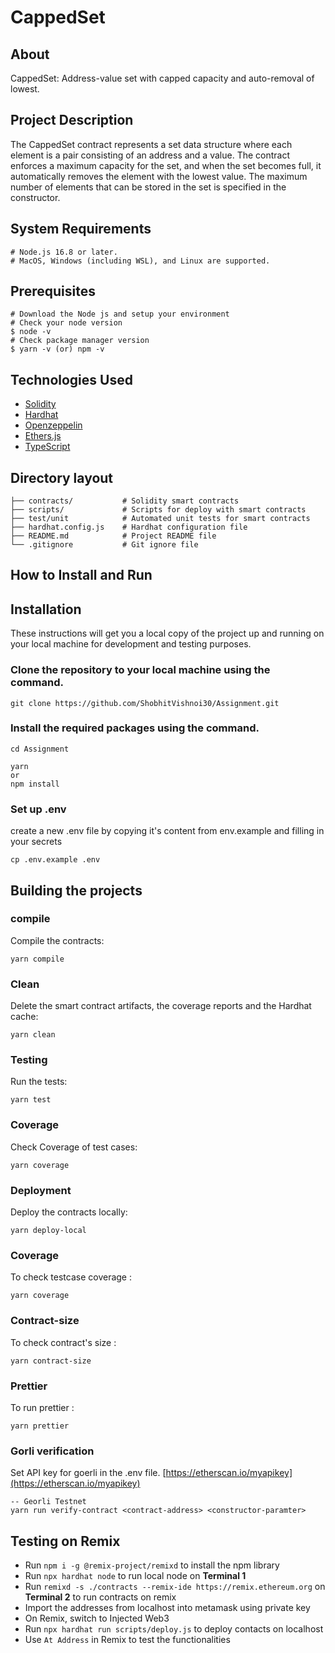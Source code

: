 # CappedSet

## About

CappedSet: Address-value set with capped capacity and auto-removal of lowest.

## Project Description

The CappedSet contract represents a set data structure where each element is a pair consisting of an address and a value. The contract enforces a maximum capacity for the set, and when the set becomes full, it automatically removes the element with the lowest value. The maximum number of elements that can be stored in the set is specified in the constructor.

## System Requirements

    # Node.js 16.8 or later.
    # MacOS, Windows (including WSL), and Linux are supported.

## Prerequisites

    # Download the Node js and setup your environment
    # Check your node version
    $ node -v
    # Check package manager version
    $ yarn -v (or) npm -v

## Technologies Used

- [Solidity](https://docs.soliditylang.org/en/v0.8.20/)
- [Hardhat](https://hardhat.org/)
- [Openzeppelin](https://openzeppelin.com/contracts/)
- [Ethers.js](https://docs.ethers.io/v5/)
- [TypeScript](https://www.typescript.com/)

## Directory layout

    ├── contracts/           # Solidity smart contracts
    ├── scripts/             # Scripts for deploy with smart contracts
    ├── test/unit            # Automated unit tests for smart contracts
    ├── hardhat.config.js    # Hardhat configuration file
    ├── README.md            # Project README file
    └── .gitignore           # Git ignore file

## How to Install and Run

## Installation

These instructions will get you a local copy of the project up and running on your local machine for development and testing purposes.

### Clone the repository to your local machine using the command.

```
git clone https://github.com/ShobhitVishnoi30/Assignment.git
```

### Install the required packages using the command.

```
cd Assignment

yarn
or
npm install
```

### Set up .env

create a new .env file by copying it's content from env.example and filling in your secrets

```
cp .env.example .env
```

## Building the projects

### compile

Compile the contracts:

```
yarn compile
```

### Clean

Delete the smart contract artifacts, the coverage reports and the Hardhat cache:

```
yarn clean
```

### Testing

Run the tests:

```
yarn test
```

### Coverage

Check Coverage of test cases:

```
yarn coverage
```

### Deployment

Deploy the contracts locally:

```
yarn deploy-local
```

### Coverage

To check testcase coverage :

```
yarn coverage
```

### Contract-size

To check contract's size :

```
yarn contract-size
```

### Prettier

To run prettier :

```
yarn prettier
```

### Gorli verification

Set API key for goerli in the .env file.
[https://etherscan.io/myapikey](https://etherscan.io/myapikey)

    -- Georli Testnet
    yarn run verify-contract <contract-address> <constructor-paramter>

## Testing on Remix

- Run `npm i -g @remix-project/remixd` to install the npm library
- Run `npx hardhat node` to run local node on **Terminal 1**
- Run `remixd -s ./contracts --remix-ide https://remix.ethereum.org` on **Terminal 2** to run contracts on remix
- Import the addresses from localhost into metamask using private key
- On Remix, switch to Injected Web3
- Run `npx hardhat run scripts/deploy.js` to deploy contacts on localhost
- Use `At Address` in Remix to test the functionalities
